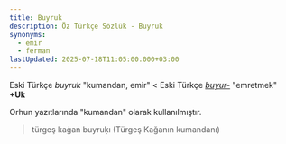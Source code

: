 ```yaml
---
title: Buyruk
description: Öz Türkçe Sözlük - Buyruk
synonyms:
  - emir
  - ferman
lastUpdated: 2025-07-18T11:05:00.000+03:00
---
```

Eski Türkçe _buyruk_ "kumandan, emir" < Eski Türkçe _[buyur-](/sozluk/buyurmak)_ "emretmek" **+Uk**

Orhun yazıtlarında "kumandan" olarak kullanılmıştır. 

> türgeş kaġan buyruḳı (Türgeş Kağanın kumandanı)

